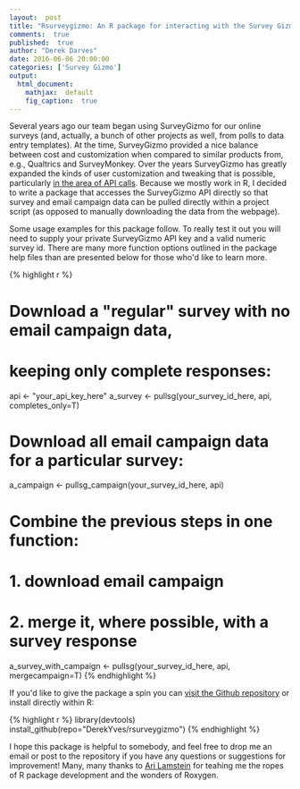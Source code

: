 ```yaml
---
layout:  post
title: "Rsurveygizmo: An R package for interacting with the Survey Gizmo API"
comments:  true
published:  true
author: "Derek Darves"
date: 2016-06-06 20:00:00
categories: ['Survey Gizmo']
output:
  html_document:
    mathjax:  default
    fig_caption:  true
---
```






Several years ago our team began using SurveyGizmo for our online surveys (and, actually, a bunch of other projects as well, from polls to data entry templates). At the time, SurveyGizmo provided 
a nice balance between cost and customization when compared to similar products from, e.g., Qualtrics and SurveyMonkey.
Over the years SurveyGizmo has greatly expanded the kinds of user customization and tweaking 
that is possible, particularly [in the area of API calls](https://apihelp.surveygizmo.com/help).
Because we mostly work in R, I decided to write a package that accesses the 
SurveyGizmo API directly so that survey and email campaign data can 
be pulled directly within a project script (as opposed to manually downloading the data from the webpage).

Some usage examples for this package follow. To really test it out you will need to supply
your private SurveyGizmo API key and a valid numeric survey id. There are many more function options 
outlined in the package help files than are presented below for those who'd like to learn more.



{% highlight r %}
# Download a "regular" survey with no email campaign data,
# keeping only complete responses:
api <- "your_api_key_here"
a_survey <- pullsg(your_survey_id_here, api, completes_only=T) 

# Download all email campaign data for a particular survey:
a_campaign <- pullsg_campaign(your_survey_id_here, api) 

# Combine the previous steps in one function:
# 1. download email campaign 
# 2. merge it, where possible, with a survey response 
a_survey_with_campaign <- pullsg(your_survey_id_here, api, mergecampaign=T)
{% endhighlight %}

If you'd like to give the package a spin you can [visit the Github repository](https://github.com/DerekYves/rsurveygizmo) or install directly within R:


{% highlight r %}
library(devtools)
install_github(repo="DerekYves/rsurveygizmo")
{% endhighlight %}
     
I hope this package is helpful to somebody, and feel free to drop me an email or post to the repository if you have any questions or suggestions for improvement! Many, many thanks to [Ari Lamstein](http://www.arilamstein.com/) for teahing me the ropes of R package development and the wonders of Roxygen.


